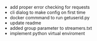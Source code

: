- add proper error checking for requests
- cli dialog to make config on first time
- docker commmand to run getuserid.py
- update readme
- added group parameter to streamers.txt
- implement python virtual enviroment